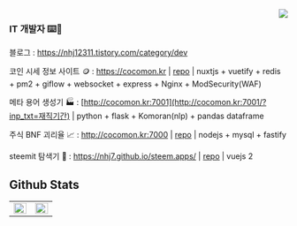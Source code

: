 <div align="right">
<img src="https://komarev.com/ghpvc/?username=nhj7&style=flat-square" align="right" />
</div>  


### IT 개발자 ⌨️🤔

블로그 : https://nhj12311.tistory.com/category/dev

코인 시세 정보 사이트 🪙 : https://cocomon.kr | [repo](https://github.com/nhj7/cocomon_fe) | nuxtjs + vuetify + redis + pm2 + giflow + websocket + express + Nginx + ModSecurity(WAF)

메타 용어 생성기 🏭 : [http://cocomon.kr:7001](http://cocomon.kr:7001/?inp_txt=재직기간) | python + flask + Komoran(nlp) + pandas dataframe

주식 BNF 괴리율 📈 : http://cocomon.kr:7000 | [repo](https://github.com/nhj7/nysdaq) | nodejs + mysql + fastify

steemit 탐색기 👬 : https://nhj7.github.io/steem.apps/ | [repo](https://github.com/nhj7.github.io) | vuejs 2

## Github Stats  
<table><tr><td valign="top" width="50%">

<img src="https://github-readme-stats.vercel.app/api?username=nhj7&show_icons=true&count_private=true&hide_border=true" align="left" style="width: 100%" />

</td><td valign="top" width="50%">

<img src="https://github-readme-stats.vercel.app/api/top-langs/?username=nhj7&hide_border=true&layout=compact&hide=css,html,tsql,Logos,Shell,Batchfile,SCSS,Aspectj&langs_count=8" align="left" style="width: 100%" />

</td></tr></table>  

<br/>

<!-- [![HitCount](http://hits.dwyl.com/nhj7/nhj7.svg)](http://hits.dwyl.com/nhj7/nhj7) -->

<!--
**nhj7/nhj7** is a ✨ _special_ ✨ repository because its `README.md` (this file) appears on your GitHub profile.

Here are some ideas to get you started:

- 🔭 I’m currently working on ...
- 🌱 I’m currently learning ...
- 👯 I’m looking to collaborate on ...
- 🤔 I’m looking for help with ...
- 💬 Ask me about ...
- 📫 How to reach me: ...
- 😄 Pronouns: ...
- ⚡ Fun fact: ...
-->

